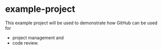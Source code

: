 # example-project

This example project will be used to demonstrate how GitHub can be used for 
- project management and
- code review.
